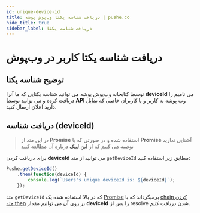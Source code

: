 ```yaml
---
id: unique-device-id
title: دریافت شناسه یکتا وب‌پوش پوشه | pushe.co
hide_title: true
sidebar_label: دریافت شناسه یکتا‌
---
```


# دریافت شناسه یکتا کاربر در وب‌پوش

## توضیح شناسه یکتا

توسط کتابخانه وب‌پوش پوشه می توانید شناسه یکتایی که ما آنرا **deviceId** می نامیم را دریافت کرده و می توانید توسط **API** وب‌ پوشه به کاربر و یا کاربران خاصی که تمایل دارید اعلان ارسال کنید.

## دریافت شناسه (deviceId)

> در این متد از **Promise** استفاده شده و در صورتی که با **Promise** آشنایی ندارید توصیه می کنیم که از [این لینک](https://developer.mozilla.org/en-US/docs/Web/JavaScript/Reference/Global_Objects/Promise) درباره آن مطالعه کنید

برای دریافت کردن **deviceId** می توانید از متد ‍‍‍```getDeviceId``` مطابق زیر استفاده کنید:

```javascript
Pushe.getDeviceId()
    .then(function(deviceId) {
        console.log(`Users's unique deviceId is: ${deviceId}`);
    });
```

متد ``getDeviceId`` که در بالا استفاده شده یک [Promise](https://developer.mozilla.org/en-US/docs/Web/JavaScript/Reference/Global_Objects/Promise) برمیگرداند که با [chain کردن متد then](https://developer.mozilla.org/en-US/docs/Web/JavaScript/Reference/Global_Objects/Promise/then) بر روی آن می توانیم مقدار **deviceId** را پس از resolve شدن دریافت کنیم.
